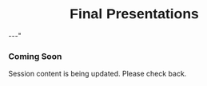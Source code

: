 <h1  style="font-family:  Verdana,  Geneva,  sans-serif;  text-align:center">Final  Presentations</h1> 
---" 
 
###  Coming  Soon 
 
Session  content  is  being  updated.  Please  check  back.
